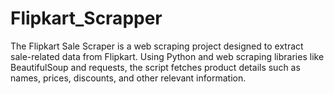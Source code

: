 # Flipkart_Scrapper
The Flipkart Sale Scraper is a web scraping project designed to extract sale-related data from Flipkart. Using Python and web scraping libraries like BeautifulSoup and requests, the script fetches product details such as names, prices, discounts, and other relevant information.
